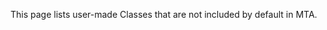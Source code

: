 <pageclass class="#228B22"></pageclass>

This page lists user-made Classes that are not included by default in MTA.
